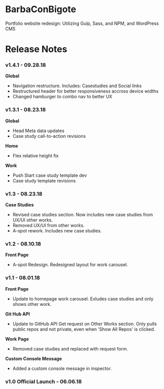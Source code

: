 # BarbaConBigote
Portfolio website redesign: Utilizing Gulp, Sass, and NPM, and WordPress CMS

# Release Notes

### v1.4.1 - 09.28.18
**Global**
* Navigation restructure. Includes: Casestudies and Social links
* Restructured header for better responsiveness accross device widths
* Changed hamburger to combo nav to better UX

### v1.3.1 - 08.23.18
**Global**
* Head Meta data updates
* Case study call-to-action revisions

**Home**
* Flex relative height fix

**Work**
* Push Start case study template dev
* Case study template revisions


### v1.3 - 08.23.18
**Case Studies**
* Revised case studies section. Now includes new case studies from UX/UI other works. 
* Removed UX/UI from other works.
* A-spot rework. Includes new case studies.

### v1.2 - 08.10.18
**Front Page**
* A-spot Redesign. Redesigned layout for work carousel.

### v1.1 - 08.01.18
**Front Page**
* Update to homepage work carousel. Exludes case studies and only shows other work.

**Git Hub API**
* Update to GitHub API Get request on Other Works section. Only pulls public repos and not private, even when 'Show All Repos' is clicked.

**Work Page**
* Removed case studies and replaced with request form.

**Custom Console Message**
* Added a custom console message in inspector.

### v1.0 Official Launch - 06.06.18
